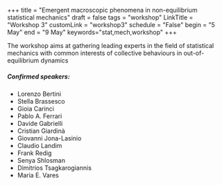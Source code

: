 +++
title = "Emergent macroscopic phenomena in non-equilibrium statistical mechanics"
draft = false
tags = "workshop"
LinkTitle = "Workshop 3"
customLink = "workshop3"
schedule = "False"
begin = "5 May"
end = "9 May"
keywords="stat,mech,workshop"
+++



The workshop aims at gathering leading experts in the field of statistical mechanics with common interests of collective behaviours in out-of-equilibrium dynamics


##### **Confirmed speakers:**

* Lorenzo Bertini
* Stella Brassesco
* Gioia Carinci
* Pablo A. Ferrari
* Davide Gabrielli
* Cristian Giardinà
* Giovanni Jona-Lasinio
* Claudio Landim
* Frank Redig
* Senya Shlosman
* Dimitrios Tsagkarogiannis
* Maria E. Vares
